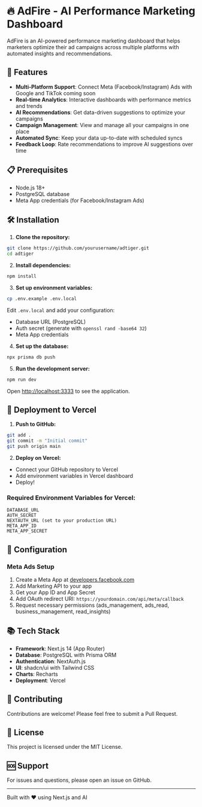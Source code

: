 # 🔥 AdFire - AI Performance Marketing Dashboard

AdFire is an AI-powered performance marketing dashboard that helps marketers optimize their ad campaigns across multiple platforms with automated insights and recommendations.

## 🚀 Features

- **Multi-Platform Support**: Connect Meta (Facebook/Instagram) Ads with Google and TikTok coming soon
- **Real-time Analytics**: Interactive dashboards with performance metrics and trends
- **AI Recommendations**: Get data-driven suggestions to optimize your campaigns
- **Campaign Management**: View and manage all your campaigns in one place
- **Automated Sync**: Keep your data up-to-date with scheduled syncs
- **Feedback Loop**: Rate recommendations to improve AI suggestions over time

## 📋 Prerequisites

- Node.js 18+ 
- PostgreSQL database
- Meta App credentials (for Facebook/Instagram Ads)

## 🛠️ Installation

1. **Clone the repository:**
```bash
git clone https://github.com/yourusername/adtiger.git
cd adtiger
```

2. **Install dependencies:**
```bash
npm install
```

3. **Set up environment variables:**
```bash
cp .env.example .env.local
```

Edit `.env.local` and add your configuration:
- Database URL (PostgreSQL)
- Auth secret (generate with `openssl rand -base64 32`)
- Meta App credentials

4. **Set up the database:**
```bash
npx prisma db push
```

5. **Run the development server:**
```bash
npm run dev
```

Open [http://localhost:3333](http://localhost:3333) to see the application.

## 🚢 Deployment to Vercel

1. **Push to GitHub:**
```bash
git add .
git commit -m "Initial commit"
git push origin main
```

2. **Deploy on Vercel:**
- Connect your GitHub repository to Vercel
- Add environment variables in Vercel dashboard
- Deploy!

### Required Environment Variables for Vercel:

```
DATABASE_URL
AUTH_SECRET
NEXTAUTH_URL (set to your production URL)
META_APP_ID
META_APP_SECRET
```

## 🔧 Configuration

### Meta Ads Setup

1. Create a Meta App at [developers.facebook.com](https://developers.facebook.com)
2. Add Marketing API to your app
3. Get your App ID and App Secret
4. Add OAuth redirect URI: `https://yourdomain.com/api/meta/callback`
5. Request necessary permissions (ads_management, ads_read, business_management, read_insights)

## 📚 Tech Stack

- **Framework**: Next.js 14 (App Router)
- **Database**: PostgreSQL with Prisma ORM
- **Authentication**: NextAuth.js
- **UI**: shadcn/ui with Tailwind CSS
- **Charts**: Recharts
- **Deployment**: Vercel

## 🤝 Contributing

Contributions are welcome! Please feel free to submit a Pull Request.

## 📝 License

This project is licensed under the MIT License.

## 🆘 Support

For issues and questions, please open an issue on GitHub.

---

Built with ❤️ using Next.js and AI